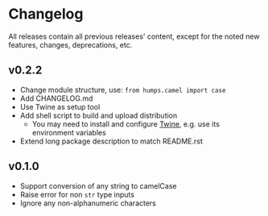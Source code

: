 # Changelog

All releases contain all previous releases' content, except for the noted new features, changes, deprecations, etc.

## v0.2.2

 - Change module structure, use: `from humps.camel import case`
 - Add CHANGELOG.md
 - Use Twine as setup tool
 - Add shell script to build and upload distribution
   - You may need to install and configure [Twine](https://github.com/pypa/twine), e.g. use its environment variables
 - Extend long package description to match README.rst

## v0.1.0

 - Support conversion of any string to camelCase
 - Raise error for non `str` type inputs
 - Ignore any non-alphanumeric characters

